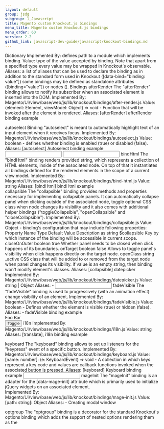 ```yaml
---
layout: default
group: jsdg
subgroup: 1_Javascript
title: Magento custom Knockout.js bindings 
menu_title: Magento custom Knockout.js bindings
menu_order: 60
version: 2.2
github_link: javascript-dev-guide/javascript/knockout-bindings.md
---
```


Dictionary
Implemented By: defines path to a module which implements binding.
Value: type of the value accepted by binding. Note that apart from a specified type every value may be wrapped in Knockout's observable.  
Aliases: a list of aliases that can be used to declare the binding as in addition to the standard form used in Knockout ([data-bind="binding: value"]) some bindings may be defined as standalone attributes ([binding="value"]) or nodes (<binding args="value">).
Bindings
afterRender
The "afterRender" binding allows to notify its subscriber when an associated element is inserted into the DOM.
Implemented By: Magento/Ui/view/base/web/js/lib/knockout/bindings/after-render.js
Value: (element: Element, viewModel: Object) => void - Function that will be invoked after the element is rendered.
Aliases: [afterRender]
afterRender binding example
<div afterRender="function (target, viewModel) {
    console.log('Rendered element:', target);
    console.log('Associated view model:' viewModel);
    console.log(this === viewModel);
}"></div>
autoselect
Binding "autoselect" is meant to automatically highlight text of an input element when it receives focus.
Implemented By: Magento/Ui/view/base/web/js/lib/knockout/bindings/autoselect.js
Value: boolean - defines whether binding is enabled (true) or disabled (false).
Aliases: [autoselect]
Autoselect binding example
<!-- as an attribute -->
<input type="text" autoselect/>
 
<!-- in a standard KO form -->
<input type="text" data-bind="autoselect: true"/>
bindHtml
The "bindHtml" binding renders provided string, which represents a collection of HTML elements, inside of the associated node.
On top of that it instantiates all bindings defined for the rendered elements in the scope of a current view model.
Implemented By: Magento/Ui/view/base/web/js/lib/knockout/bindings/bind-html.js
Value: string
Aliases: [bindHtml]
bindHtml example
<div bindHtml="
    <div data-bind='text: \'String from the text binding\''></div>
"></div>
collapsible
The "collapsible" binding provides methods and properties necessary for implementing collapsible panels. It can automatically collapse panel when clicking outside of the associated node, toggle optional CSS class when node changes its visibility and it also comes with additional helper bindings ("toggleCollapsible", "openCollapsible" and "closeCollapsible").
Implemented By: Magento/Ui/view/base/web/js/lib/knockout/bindings/collapsible.js
Value: Object - binding's configuration that may include following properties:
Property Name
Type
Default Value
Description
as	string	$collapsible	Key by which instance of the binding will be accessible in current scope.
closeOnOuter	boolean	true	Whether panel needs to be closed when click happens of its boundaries.
onTarget	boolean	false	Allows to toggle panel's visibility when click happens directly on the target node.
openClass	string	_active	CSS class that will be added to or removed from the target node when panel changes its visibility.
If value is an empty string, then binding won't modify element's classes.
Aliases: [collapsible]
datepicker
Implemented By: Magento/Ui/view/base/web/js/lib/knockout/bindings/datepicker.js
Value: string | Object
Aliases: -
<input type="text" data-bind="datepicker: value"/>
fadeVisible
The "fadeVisible" binding is used to progressively (with an animation effect) change visibility of an element.
Implemented By: Magento/Ui/view/base/web/js/lib/knockout/bindings/fadeVisible.js
Value: boolean - Defines whether the element is visible (true) or hidden (false).
Aliases: -
fadeVisible binding example
<div data-bind="fadeVisible: isVisible">Foo Bar</div>
<button click="function () { isVisible(!isVisible()); }">Toggle</button>
i18n
Implemented By: Magento/Ui/view/base/web/js/lib/knockout/bindings/i18n.js
Value: string
Aliases: [translate], <translate>
i18n binding example
<div data-bind="i18n: 'Translate as a standard knockout binding'"></div>
 
<div translate="'Translate using the attribute'"></div>
 
<translate args="'In a node form'"></translate>
keyboard
The "keyboard" binding allows to set up listeners for the "keypress" event of a specific button.
Implemented By: Magento/Ui/view/base/web/js/lib/knockout/bindings/keyboard.js
Value: [name: number]: (e: KeyboardEvent) => void - A collection in which keys represent a key code and values are callback functions invoked when the associated button is pressed.
Aliases: [keyboard]
Keyboard binding example
<input type="text" keyboard="{
    13: function (e) {
        console.log('Enter key has been pressed!');
    }
}"/>
mageInit
The "mageInit" binding is an adapter for the [data-mage-init] attribute which is primarily used to initialize jQuery widgets on an associated element.  
Implemented By: Magento/Ui/view/base/web/js/lib/knockout/bindings/mage-init.js
Value: [path: string]: Object
Aliases: -
Creating modal window
<div mageInit="{
    'Magento_Ui/js/modal/modal': {
        autoOpen: true,
        buttons: false,
        modalClass: 'modal-system-messages',
        title: 'Hello world!'
    }
}"></div>
optgroup
The "optgroup" binding is a decorator for the standard Knockout's options binding which adds the support of nested options rendering them as the <optgroup> element.
Implemented By: Magento/Ui/view/base/web/js/lib/knockout/bindings/optgroup.js
Value: Array<string> | Array<Object>
Aliases: -
<select data-bind="
    optionsValue: 'value',
    optionsText: 'label',
    optgroup: [{
        label: 'Swedish Cars',
        value: [{
            label: 'Volvo',
            value: 'volvo'
        }, {
            label: 'Saab',
            value: 'saab'      
        }]
    }, {
        label: 'German Cars',
        value: [{
            label: 'Mercedes',
            value: 'mercedes'
        }]
    }]"></select>
outerClick
The "outerClick" binding allows to subscribe for the "click" event that happens outside of the boundaries of the associated element.
Implemented By: Magento/Ui/view/base/web/js/lib/knockout/bindings/outer_click.js
Value: Function - Callback that is invoked when user clicks outside of the element.
Aliases: [outerClick]
outerClick example
<div id="target" outerClick="function () {
    console.log('Clicked outside of the "target" node.');
}"></div>
range
The "range" binding is an adapter for the jQuery UI Slider Widget. Additionally it implements necessary handlers to work with mobile devices.
Implemented By: Magento/Ui/view/base/web/js/lib/knockout/bindings/range.js
Value: Object - configuration that is passed to the Slider Widget.
Aliases: [range]
Range binding example
<div
    class="data-slider"
    range="{
        value: scale,
        min: 1,
        max: 200,
        step: 1
}"></div>
scope
Binding which allows to evaluate descendant nodes in the scope of an object found in the UiRegistry by provided string.
Implemented By: Magento/Ui/view/base/web/js/lib/knockout/bindings/scope.js
Value: string - Component's name by which to perform a lookup in the registry.
Aliases: [ko-scope], <scope>
scope binding example
<!-- as an attribute -->
<div ko-scope="'name.of.component'"></div>
 
<!-- in a standard KO form -->
<div data-bind="scope: 'name.of.component'"></div>
 
<!-- without an extra container node -->
<scope args="'name.of.component'"></scope>